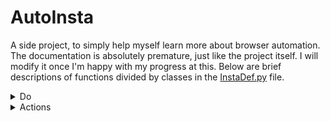 # AutoInsta
A side project, to simply help myself learn more about browser automation. The documentation is absolutely premature, just like the project itself. I will modify it once I'm happy with my progress at this. Below are brief descriptions of functions divided by classes in the [InstaDef.py](InstaDef.py) file.

<details>
	<summary>Do</summary>
    The do class contains the functions that interact with the user and utilise the other classes to get the complete the desired tasks. Below is a list of all the functions in this class and a brief description of what each one of them does.
	<br>
	</br>
	<ul>
		<!-- <li><i></i></li> -->
        <li><i>startIG()</i></li>
		This function is the one that starts the browser and goes to the instagram site.
        <li><i>login(username, password)</i></li>
        This function takes two parameters: username and password of the user. This is used to login to the site. It also selects 'No' when prompted about either saving login details or showing notifications.
        <li><i>stopIG(wait)</i></li>
        This function quits the browser. It takes one parameter: wait. This determines the number of seconds the browser should wait before quitting.
        <li><i>likeHome(num)</i></li>
        This function likes the posts on the home page. It takes one parameter: num, which determines the number of posts that are to be liked. After completing the task it scrolls back up to the top of the page.
        <li><i>dislikeHome(num)</i></li>
        This function dislikes the posts on the home page. It takes one parameter: num, which determines the number of posts that are to be disliked. After completing the task it scrolls back up to the top of the page.
        <li><i>suggestedFollow(numprof)</i></li>
        This function follows profiles in the suggested page. It can do so by either going into each profile and liking one post, or by simply following from the suggestions page itself.
		<li><i></i></li>
	</ul>
</details>

<details>
	<summary>Actions</summary>
    The action class contains functions that interact with the interface of the website. Below is a list of all the functions in this class and a brief description of what each of them does.
	<br>
	</br>
	<ul>
		<!-- <li><i></i></li> -->
		<li><i>homLike(n)</i></li>
		This function likes posts in the home/feed section of Instagram. It takes one parameter: n, this is the number of posts that the function will like before scrolling back up top. It waits for 4 seconds between each like, to make the activity seem more natural.
        <li><i>homDislike(n)</i></li>
		This function dislikes posts in the home/feed section of Instagram. It takes one parameter: n, this is the number of posts that the function will dislike before scrolling back up top. It waits for 4 seconds between each dislike.
        <li><i>postLike()</i></li>
		This function likes pop-up posts. It waits 1 second before doing so to let the elements load properly.
		<li><i>postDislike()</i></li>
		This function dislikes pop-up posts. It waits 1 second before doing so.
        <li><i>comment(text)</i></li>
		This function comments on pop-up posts. It takes a parameter: text, this is the text that is commented on a post. In a video, the function behaves abnormally. It waits at least 2 seconds before doing so. If it can't locate the commenting interface, it forfeits the action.
        <li><i>postSelect()</i></li>
		This function selects the first post in any account and opens it in pop-up mode. It waits 1 second before doing so. If it can't locate the element, it forfeits the action.
        <li><i>expSelect()</i></li>
		This function selects the first post in the explore page and opens it in pop-up mode. It waits 2 seconds before doing so.
        <li><i>topSelect()</i></li>
		This function selects the first post in the top posts section of any tag page and opens it in pop-up mode. It waits 2 seconds before doing so.
        <li><i>recSelect()</i></li>
		This function selects the first post in the recent posts section of any tag page and opens it in pop-up mode. It waits 2 seconds before doing so.
        <li><i>next()</i></li>
		This function clicks the next button next to a pop-up post. It waits 1 second before doing so. It returns 0 if it is able to find and click the button, otherwise it returns 1 and forfeits the action.
        <li><i>prev()</i></li>
		This function clicks the previous button next to a pop-up post. It waits 1 second before doing so. It returns 0 if it is able to find and click the button, otherwise it returns 1 and forfeits the action.
        <li><i>close()</i></li>
		This function close the previous of a pop-up post. It waits 1 second before doing so. If it can't locate the closing button, it forfeits the action.
        <li><i>scroll(dir)</i></li>
		This function scrolls instagram. It takes one parameter: dir, if the user wants to go to the top, then they must mention 'top' as the value of the dir parameter. Otherwise the function simply scrolls 400 pixels downwards. It waits 1 second before doing so.
        <li><i>postCount()</i></li>
		This function returns the number of posts that an account has. It waits 1 second before doing so.
        <li><i>follow()</i></li>
		This function presses the follow button in a profile. It waits 1 second before doing so. If it can't interact with the element, it forfeits the action.
        <li><i>unfollow()</i></li>
		This function presses the unfollow button in a pop-up prompt for the same. It can also cancel follow requests by withdrawing the request. It waits 1 second before diong so. If it can't interact with the element, it forfeits the action.
        <li><i>sugFollow(n)</i></li>
		This function follows accounts in the suggestions page. It takes one parameter n: where the input 'fol' makes the function follow accounts in the suggestions page itself. Otherwise it goes into each account seperately and here n acts as the index of the account in the suggestions page. It waits 1 second before doing so.
        <li><i>private()</i></li>
		This function returns 0 if an account is private or if a follow request has already been made and 1 if not. It waits 1 second before doing so. If it can't extract this information, it forfeits the action.
        <li><i>followingCount()</i></li>
		This function returns the number of accounts that any account is following. It waits 1 second before doing so.
        <li><i>followerCount()</i></li>
		This function returns the number of accounts that follow any account. It waits 1 second before doing so.
        <li><i>profFollowing()</i></li>
		This function opens the following pop-up menu of any account. It waits 1 second before doing so.
        <li><i>profUnfollow()</i></li>
		This function unfollows accounts in user's following page. It waits atleast 3 seconds before doing so.
        <li><i>postToProf()</i></li>
		This function goes to the account of the owner of any post open in pop-up mode. It waits 1 second before doing so.
        <li><i>topAccounts(num)</i></li>
		This function goes to instagram's top accounts section and selects the top profiles sequentially. It takes one parameter: num, this reflects the index of the profiles in the list that are to be interacted with. It waits for 1 second before doing so.
	</ul>
</details>
